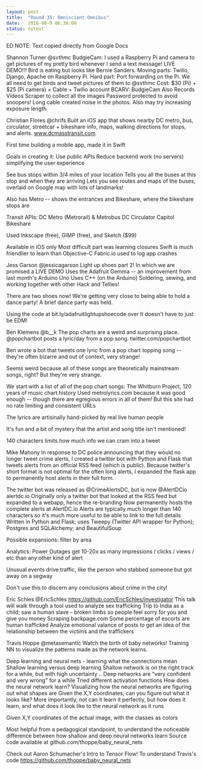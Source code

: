 ```yaml
---
layout: post
title:  "Round 35: Omniscient Omnibus"
date:   2016-08-9 06:30:00
status: notext
---
```


ED NOTE: Text copied directly from Google Docs

Shannon Turner
@svthmc
BudgieCam: I used a Raspberry Pi and camera to get pictures of my pretty bird whenever I send a text message!
LIVE DEMO!!!
Bird is eating but looks like Bernie Sanders.
Moving parts: Twilio, Django, Apache on Raspberry Pi.
Hard part: Port forwarding on the Pi. 
We all need to get birds
and tweet pictures of them to @svthmc 
Cost: $30 (Pi) + $25 (Pi camera) + Cable + Twilio account
BCARV: BudgieCam Also Records Videos
Scraper to collect all the images
Password protected to avoid snoopers!
Long cable created noise in the photos. Also may try increasing exposure length


Christian Flores
@chrifs
Built an iOS app that shows nearby DC metro, bus, circulator, streetcar + bikeshare info, maps, walking directions for stops, and alerts.
www.dcmasstransit.com

First time building a mobile app, made it in Swift

Goals in creating it:
Use public APIs
Reduce backend work (no servers)
simplifying the user experience

See bus stops within 3/4 miles of your location
Tells you all the buses at this stop and when they are arriving
Lets you see routes and maps of the buses, overlaid on Google map with lots of landmarks!

Also has Metro -- shows the entrances and Bikeshare, where the bikeshare stops are

Transit APIs:
DC Metro (Metrorail) & Metrobus
DC Circulator
Capitol Bikeshare

Used Inkscape (free), GIMP (free), and Sketch ($99)

Available in iOS only
Most difficult part was learning closures
Swift is much friendlier to learn than Objective-C
Fabric.io used to log app crashes

Jess Garson
@jessicagarson
Light up shoes part 2! 
In which we are promised a LIVE DEMO 
Uses the Adafruit Gemma -- an improvement from last month's Arduino Uno
Uses C++ (on the Arduino) 
Soldering, sewing, and working together with other Hack and Tellies!

There are two shoes now! We're getting very close to being able to hold a dance party!
A brief dance party was held.

Using the code at bit.ly/adafruitlightupshoecode over 
It doesn't have to just be EDM!

Ben Klemens
@b__k
The pop charts are a weird and surprising place. @popchartbot posts a lyric/day from a pop song. 
twitter.com/popchartbot

Ben wrote a bot that tweets one lyric from a pop chart topping song -- they're often bizarre and out of context, very strange!

Seems weird because all of these songs are theoretically mainstream songs, right? But they're very strange.

We start with a list of all of the pop chart songs: The Whitburn Project, 120 years of music chart history
Used metrolyrics.com because it was good enough -- though there are egregious errors in all of them! But this site had no rate limiting and consistent URLs

The lyrics are artisinally hand-picked by real live human people

It's fun and a bit of mystery that the artist and song title isn't mentioned!

140 characters limits how much info we can cram into a tweet

Mike Mahony
In response to DC police announcing that they would no longer tweet crime alerts, I created a twitter bot with Python and Flask that tweets alerts from an official RSS feed (which is public). Because twitter's short format is not optimal for the often long alerts, I expanded the flask app to permanently host alerts in their full form.

The twitter bot was released as @CrimeAlertsDC, but is now @AlertDCio
alertdc.io
Originally only a twitter bot that looked at the RSS feed but expanded to a webapp, hence the re-branding
Now permanently hosts the complete alerts at AlertDC.io
Alerts are typically much longer than 140 characters so it's much more useful to be able to link to the full details
Written in Python and Flask; uses Tweepy (Twitter API wrapper for Python); Postgres and SQLAlchemy; and BeautifulSoup

Possible expansions: filter by area

Analytics: Power Outages get 10-20x as many impressions / clicks / views / etc than any other kind of alert

Unusual events drive traffic, like the person who stabbed someone but got away on a segway

Don't use this to discern any conclusions about crime in the city!

Eric Schles
@EricSchles
https://github.com/EricSchles/investigator
This talk will walk through a tool used to analyze sex trafficking
Trip to India as a child; saw a human slave - broken limbs so people feel sorry for you and give you money
Scraping backpage.com
Some percentage of escorts are human trafficked
Analyze emotional valance of posts to get an idea of the relationship between the victims and the traffickers

Travis Hoppe
@metasemantic
Watch the birth of baby networks! Training NN to visualize the patterns made as the network learns. 

Deep learning and neural nets - learning what the connections mean
Shallow learning versus deep learning
Shallow network is on the right track for a while, but with high uncertainty .. Deep networks are "very confident and very wrong" for a while 
Tried different activation functions 
How does the neural network learn?
Visualizing how the neural networks are figuring out what shapes are
Given the X,Y coordinates, can you figure out what it looks like?
More importantly, not can it learn it perfectly, but how does it learn, and what does it look like to the neural network as it runs

Given X,Y coordinates of the actual image, with the classes as colors

Most helpful from a pedagogical standpoint, to understand the noticeable difference between how shallow and deep neural networks learn
Source code available at github.com/thoppe/baby_neural_nets

Check out Aaron Schumacher's Intro to Tensor Flow!
To understand Travis's code https://github.com/thoppe/baby_neural_nets 
